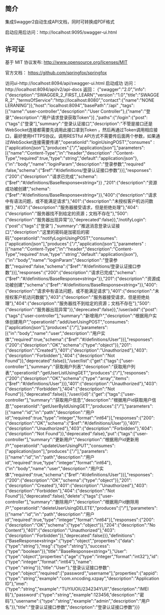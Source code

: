 ## 简介

集成Swagger2自动生成API文档，同时可转换成PDF格式

启动应用后访问：http://localhost:9095/swagger-ui.html

## 许可证

基于 MIT 协议发布: <http://www.opensource.org/licenses/MIT>

官方文档： https://github.com/springfox/springfox

访问ui-http://localhost:8094/api/swagger-ui.html
启动成功
访问：http://localhost:8094/api/v2/api-docs
返回：
{"swagger":"2.0","info":{"description":"SWAGGER_2_FIRST_LEARN","version":"1.0","title":"SWAGGER_2"
,"termsOfService":"http://localhost:8080","contact":{"name":"NONE LERANING"}},"host":"localhost:8094","basePath":"/api"
,"tags":[{"name":"user-controller","description":"User Controller"},{"name":"登录","description":"用户请求登录获取Token"}]
,"paths":{"/login":{"post":{"tags":["登录"],"summary":"登录认证接口","description":"不管是接口还是WebSocket连接都需要先调用此接口拿到Token
，然后再通过Token调用相应接口，最好使用HTTPS协议。调用RESTful API方式不需要传后面两个参数，如果通过WebSocket连接需要传递","operationId":"loginUsingPOST","consumes"
:["application/json"],"produces":["*/*","application/json"],"parameters":[{"name":"Content-Type","in":"header","description"
:"Content-Type","required":true,"type":"string","default":"application/json"},{"in":"body","name":"loginParam","description":"登录参数","required"
:false,"schema":{"$ref":"#/definitions/登录认证接口参数"}}],"responses":{"200":{"description":"请求已完成","schema":{"$ref":"#/definitions/BaseResponse«string»"}}
,"201":{"description":"资源成功被创建","schema":{"$ref":"#/definitions/BaseResponse«string»"}},"400":{"description":"请求中有语法问题，或不能满足请求"},"401":{"description":"未授权客户机访问数据"}
,"403":{"description":"服务器接受请求，但是拒绝处理"},"404":{"description":"服务器找不到给定的资源；文档不存在"},"500":{"description":"服务器出现异常"}},"deprecated":false}},"/notifyLogin":{"post":{"tags":["登录"]
,"summary":"推送消息登录认证接口","description":"这里的密码是加密后的密码","operationId":"notifyLoginUsingPOST","consumes":["application/json"],"produces":["*/*","application/json"],"parameters"
:[{"name":"Content-Type","in":"header","description":"Content-Type","required":true,"type":"string","default":"application/json"},{"in":"body","name":"loginParam","description":"登录参数","required":false,"schema":{"$ref":"#/definitions/登录认证接口参数"}}],"responses":{"200":{"description":"请求已完成","schema":{"$ref":"#/definitions/BaseResponse«string»"}},"201":{"description":"资源成功被创建","schema":{"$ref":"#/definitions/BaseResponse«string»"}},"400":{"description":"请求中有语法问题，或不能满足请求"},"401":{"description":"未授权客户机访问数据"},"403":{"description":"服务器接受请求，但是拒绝处理"},"404":{"description":"服务器找不到给定的资源；文档不存在"},"500":{"description":"服务器出现异常"}},"deprecated":false}},"/user/add":{"post":{"tags":["user-controller"],"summary":"新增用户","description":"根据用户实体创建用户","operationId":"addUserUsingPOST","consumes":["application/json"],"produces":["*/*"],"parameters":[{"in":"body","name":"user","description":"用户实体","required":true,"schema":{"$ref":"#/definitions/User"}}],"responses":{"200":{"description":"OK","schema":{"type":"object"}},"201":{"description":"Created"},"401":{"description":"Unauthorized"},"403":{"description":"Forbidden"},"404":{"description":"Not Found"}},"deprecated":false}},"/user/list":{"get":{"tags":["user-controller"],"summary":"获取用户列表","description":"获取用户列表","operationId":"getUserListUsingGET","produces":["*/*"],"responses":{"200":{"description":"OK","schema":{"type":"array","items":{"$ref":"#/definitions/User"}}},"401":{"description":"Unauthorized"},"403":{"description":"Forbidden"},"404":{"description":"Not Found"}},"deprecated":false}},"/user/{id}":{"get":{"tags":["user-controller"],"summary":"获取用户信息","description":"根据用户id获取用户信息","operationId":"getUserByIdUsingGET","produces":["*/*"],"parameters":[{"name":"id","in":"path","description":"用户id","required":true,"type":"integer","format":"int64"}],"responses":{"200":{"description":"OK","schema":{"$ref":"#/definitions/User"}},"401":{"description":"Unauthorized"},"403":{"description":"Forbidden"},"404":{"description":"Not Found"}},"deprecated":false},"put":{"tags":["user-controller"],"summary":"更新用户","description":"根据用户id更新用户","operationId":"updateUserUsingPUT","consumes":["application/json"],"produces":["*/*"],"parameters":[{"name":"id","in":"path","description":"用户id","required":true,"type":"integer","format":"int64"},{"in":"body","name":"user","description":"用户实体","required":true,"schema":{"$ref":"#/definitions/User"}}],"responses":{"200":{"description":"OK","schema":{"type":"object"}},"201":{"description":"Created"},"401":{"description":"Unauthorized"},"403":{"description":"Forbidden"},"404":{"description":"Not Found"}},"deprecated":false},"delete":{"tags":["user-controller"],"summary":"删除用户","description":"根据用户id删除用户","operationId":"deleteUserUsingDELETE","produces":["*/*"],"parameters":[{"name":"id","in":"path","description":"用户id","required":true,"type":"integer","format":"int64"}],"responses":{"200":{"description":"OK","schema":{"type":"object"}},"204":{"description":"No Content"},"401":{"description":"Unauthorized"},"403":{"description":"Forbidden"}},"deprecated":false}}},"definitions":{"BaseResponse«string»":{"type":"object","properties":{"data":{"type":"string"},"msg":{"type":"string"},"success":{"type":"boolean"}},"title":"BaseResponse«string»"},"User":{"type":"object","properties":{"age":{"type":"integer","format":"int32"},"id":{"type":"integer","format":"int64"},"name":{"type":"string"}},"title":"User"},"登录认证接口参数":{"type":"object","required":["password","username"],"properties":{"appid":{"type":"string","example":"com.xncoding.xzpay","description":"Application ID"},"imei":{"type":"string","example":"TUYIUOIU234234YUII","description":"IMEI码"},"password":{"type":"string","example":123456,"description":"密码"},"username":{"type":"string","example":"admin","description":"用户名"}},"title":"登录认证接口参数","description":"登录认证接口参数"}}}